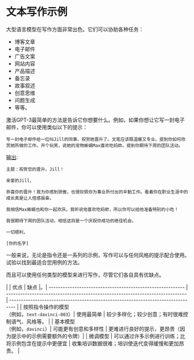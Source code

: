 # 文本写作示例

大型语言模型在写作方面非常出色。它们可以协助各种任务：

* 博客文章
* 电子邮件
* 广告文案
* 网站内容
* 产品描述
* 备忘录
* 故事叙述
* 创意思维
* 问题生成
* 等等。

激活GPT-3最简单的方法是告诉它你想要什么。例如，如果你想让它写一封电子邮件，你可以使用类似以下的提示：

```text
写一封电子邮件给一位叫Jill的同事，祝贺她晋升了。文笔应该既温暖又专业。提到你如何欣赏她所做的工作。开个玩笑，说她的宠物蜥蜴Max喜欢吃蚂蚱。提到你期待下周的团队活动。
```

[输出](https://beta.openai.com/playground/p/fUeh5saVLI2dhU0WU3nZtIiU):

```text
主题：祝贺您的晋升，Jill！

亲爱的Jill，

恭喜你的晋升！我为你感到骄傲，也很钦佩你为事业所付出的辛勤工作。看着你在职业生涯中的成长真是让人倍感振奋。

我相信Max蜥蜴也和你一起欢庆。我听说他喜欢吃蚂蚱，所以你可以给他准备特别的小吃！

我很期待下周的团队活动，相信这将是一个庆祝你成功的绝佳机会。

一切顺利，

[你的名字]
```

一般来说，无论是指令还是一系列的示例，写作可以与任何风格的提示配合使用。试验以找到最适合您用例的方法。

而且可以使用任何类型的模型来进行写作，尽管它们各自具有优缺点。

|                                          | 优点        | 缺点          |。| ---------------------------------------------------------- | ----------------------------------------------------------------------------- | -------------------------------------------------------------------------------- |
| 按照指令操作的模型 <br>（例如，`text-davinci-003`）| 使用最简单 | 较少多样化；较少创意；有时很难控制语气、风格等。 |
| 基本模型<br>（例如，`davinci`）| 可能更有创意和多样性 | 更难进行良好的提示，更昂贵（因为提示中的示例需要额外的令牌）|
| 微调模型 | 可以通过许多示例进行训练；比将示例包含在提示中更便宜 | 收集培训数据很难；培训使迭代变得缓慢和更加昂贵。 |